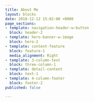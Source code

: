 ```yaml
---
title: About Me
layout: blocks
date: 2018-12-12 15:02:00 +0000
page_sections:
- template: navigation-header-w-button
  block: header-2
- template: hero-banner-w-image
  block: hero-2
- template: content-feature
  block: feature-1
  media_alignment: Right
- template: 3-column-text
  block: three-column-1
- template: detail-content
  block: text-1
- template: 4-column-footer
  block: footer-2
published: false

---
```

